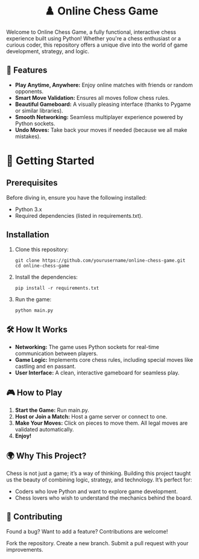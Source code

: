 <h1 align="center">♟️ Online Chess Game</h1>
Welcome to Online Chess Game, a fully functional, interactive chess experience built using Python! Whether you're a chess enthusiast or a curious coder, this repository offers a unique dive into the world of game development, strategy, and logic.


## 🌟 Features
 - **Play Anytime, Anywhere:** Enjoy online matches with friends or random opponents.
 - **Smart Move Validation:** Ensures all moves follow chess rules.
 - **Beautiful Gameboard:** A visually pleasing interface (thanks to Pygame or similar libraries).
 - **Smooth Networking:** Seamless multiplayer experience powered by Python sockets.
 - **Undo Moves:** Take back your moves if needed (because we all make mistakes).


# 🚀 Getting Started
## Prerequisites
Before diving in, ensure you have the following installed:

 - Python 3.x
 - Required dependencies (listed in requirements.txt).
## Installation
1. Clone this repository:
   
       git clone https://github.com/yourusername/online-chess-game.git  
       cd online-chess-game  
2. Install the dependencies:
   
       pip install -r requirements.txt  
3. Run the game:

       python main.py  


## 🛠️ How It Works
 - **Networking:** The game uses Python sockets for real-time communication between players.
 - **Game Logic:** Implements core chess rules, including special moves like castling and en passant.
 - **User Interface:** A clean, interactive gameboard for seamless play.

## 🎮 How to Play
1. **Start the Game:** Run main.py.
2. **Host or Join a Match:** Host a game server or connect to one.
3. **Make Your Moves:** Click on pieces to move them. All legal moves are validated automatically.
4. **Enjoy!**


## 🌍 Why This Project?
  Chess is not just a game; it’s a way of thinking. Building this project taught us the beauty of combining logic, strategy, and   technology. It’s perfect for:

 - Coders who love Python and want to explore game development.
 - Chess lovers who wish to understand the mechanics behind the board.

## 🙌 Contributing
Found a bug? Want to add a feature? Contributions are welcome!

Fork the repository.
Create a new branch.
Submit a pull request with your improvements.
